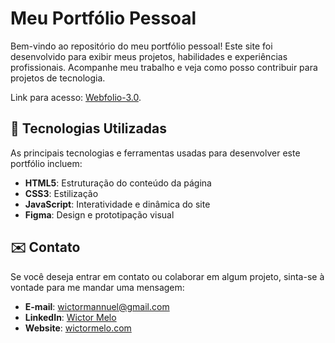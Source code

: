 <!DOCTYPE html>
<html lang="pt-BR">
<head>
  <meta charset="UTF-8">
  <meta name="viewport" content="width=device-width, initial-scale=1.0">
</head>
<body>
  <h1>Meu Portfólio Pessoal</h1>
  <p>Bem-vindo ao repositório do meu portfólio pessoal! Este site foi desenvolvido para exibir meus projetos, habilidades e experiências profissionais. Acompanhe meu trabalho e veja como posso contribuir para projetos de tecnologia.</p>
  <p>Link para acesso: <a href="https://wictor0.github.io/Webfolio-3.0/" target="_blank" rel="noopener noreferrer">Webfolio-3.0</a>.</p>

  <h2 id="tecnologias-utilizadas">🚀 Tecnologias Utilizadas</h2>
  <p>As principais tecnologias e ferramentas usadas para desenvolver este portfólio incluem:</p>
  <ul>
    <li><strong>HTML5</strong>: Estruturação do conteúdo da página</li>
    <li><strong>CSS3</strong>: Estilização</li>
    <li><strong>JavaScript</strong>: Interatividade e dinâmica do site</li>
    <li><strong>Figma</strong>: Design e prototipação visual</li>
  </ul>
  
  <h2 id="contato">✉️ Contato</h2>
  <p>Se você deseja entrar em contato ou colaborar em algum projeto, sinta-se à vontade para me mandar uma mensagem:</p>
  <ul>
    <li><strong>E-mail</strong>: <a href="mailto:wictormannuel@gmail.com">wictormannuel@gmail.com</a></li>
    <li><strong>LinkedIn</strong>: <a href="https://linkedin.com/in/wictormelo" target="_blank">Wictor Melo</a></li>
    <li><strong>Website</strong>: <a href="https://wictormelo.com" target="_blank">wictormelo.com</a></li>
  </ul>
</body>
</html>
